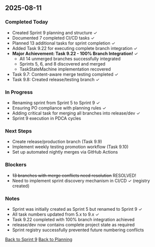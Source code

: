 
## 2025-08-11

### Completed Today

- Created Sprint 9 planning and structure ✓
- Documented 7 completed CI/CD tasks ✓
- Planned 13 additional tasks for sprint completion ✓
- Added Task 9.22 for executing complete branch integration ✓
- **Major Achievement: Task 9.22 - 100% Branch Integration!** ✓
  - All 14 unmerged branches successfully integrated
  - Sprints 5, 6, and 8 discovered and merged
  - TaskStateMachine implementation recovered
- Task 9.7: Content-aware merge testing completed ✓
- Task 9.8: Created release/testing branch ✓

### In Progress

- Renaming sprint from Sprint 5 to Sprint 9 ✓
- Ensuring PO compliance with planning rules ✓
- Adding critical task for merging all branches into release/dev ✓
- Sprint 9 execution in PDCA cycles

### Next Steps

- Create release/production branch (Task 9.9)
- Implement weekly testing promotion workflow (Task 9.10)
- Set up automated nightly merges via GitHub Actions

### Blockers

- ~~13 branches with merge conflicts need resolution~~ RESOLVED!
- Need to implement sprint discovery mechanism in CI/CD ✓ (registry created)

### Notes

- Sprint was initially created as Sprint 5 but renamed to Sprint 9 ✓
- All task numbers updated from 5.x to 9.x ✓
- Task 9.22 completed with 100% branch integration achieved
- release/dev now contains complete project state as required
- Sprint registry successfully prevented future numbering conflicts

[Back to Sprint 9](./)
[Back to Planning](./planning.md)